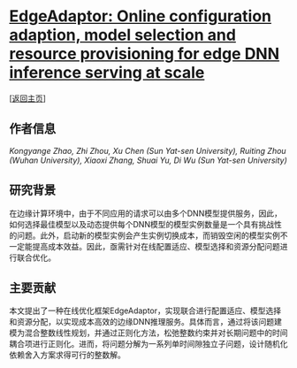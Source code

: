 # [EdgeAdaptor: Online configuration adaption, model selection and resource provisioning for edge DNN inference serving at scale](https://doi.org/10.1109/TMC.2022.3189186)

\[[返回主页](../../README.md#2023)\]

## 作者信息
*Kongyange Zhao, Zhi Zhou, Xu Chen (Sun Yat-sen University), Ruiting Zhou (Wuhan University), Xiaoxi Zhang, Shuai Yu, Di Wu (Sun Yat-sen University)*

## 研究背景
在边缘计算环境中，由于不同应用的请求可以由多个DNN模型提供服务，因此，如何选择最佳模型以及动态提供每个DNN模型的模型实例数量是一个具有挑战性的问题。此外，启动新的模型实例会产生实例切换成本，而销毁空闲的模型实例不一定能提高成本效益。因此，亟需针对在线配置适应、模型选择和资源分配问题进行联合优化。

## 主要贡献
本文提出了一种在线优化框架EdgeAdaptor，实现联合进行配置适应、模型选择和资源分配，以实现成本高效的边缘DNN推理服务。具体而言，通过将该问题建模为混合整数线性规划，并通过正则化方法，松弛整数约束并对长期问题中的时间耦合项进行正则化。进而，将问题分解为一系列单时间隙独立子问题，设计随机化依赖舍入方案求得可行的整数解。